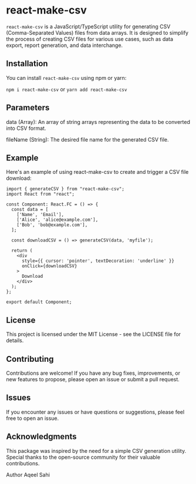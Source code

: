 # react-make-csv

`react-make-csv` is a JavaScript/TypeScript utility for generating CSV (Comma-Separated Values) files from data arrays. It is designed to simplify the process of creating CSV files for various use cases, such as data export, report generation, and data interchange.

## Installation

You can install `react-make-csv` using npm or yarn:

`npm i react-make-csv`
or
`yarn add react-make-csv`

## Parameters
data (Array): An array of string arrays representing the data to be converted into CSV format.

fileName (String): The desired file name for the generated CSV file.


## Example
Here's an example of using react-make-csv to create and trigger a CSV file download:
```tsx
import { generateCSV } from "react-make-csv";
import React from "react";

const Component: React.FC = () => {
  const data = [
    ['Name', 'Email'],
    ['Alice', 'alice@example.com'],
    ['Bob', 'bob@example.com'],
  ];

  const downloadCSV = () => generateCSV(data, 'myfile');

  return (
    <div
      style={{ cursor: 'pointer', textDecoration: 'underline' }}
      onClick={downloadCSV}
    >
      Download
    </div>
  );
};

export default Component;
```

## License
This project is licensed under the MIT License - see the LICENSE file for details.

## Contributing
Contributions are welcome! If you have any bug fixes, improvements, or new features to propose, please open an issue or submit a pull request.

## Issues
If you encounter any issues or have questions or suggestions, please feel free to open an issue.

## Acknowledgments
This package was inspired by the need for a simple CSV generation utility.
Special thanks to the open-source community for their valuable contributions.

Author
Aqeel Sahi
